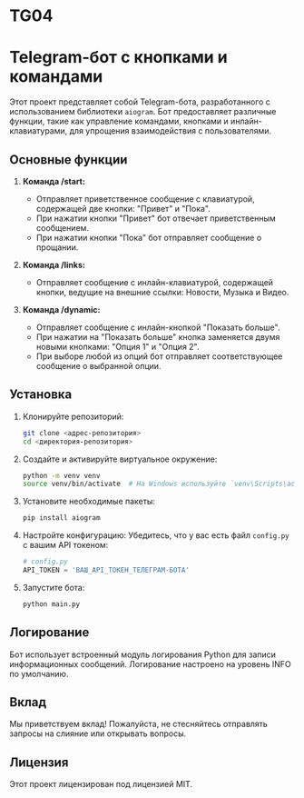 # TG04
 
# Telegram-бот с кнопками и командами

Этот проект представляет собой Telegram-бота, разработанного с использованием библиотеки `aiogram`. Бот предоставляет различные функции, такие как управление командами, кнопками и инлайн-клавиатурами, для упрощения взаимодействия с пользователями.

## Основные функции

1. **Команда /start:**
   - Отправляет приветственное сообщение с клавиатурой, содержащей две кнопки: "Привет" и "Пока".
   - При нажатии кнопки "Привет" бот отвечает приветственным сообщением.
   - При нажатии кнопки "Пока" бот отправляет сообщение о прощании.

2. **Команда /links:**
   - Отправляет сообщение с инлайн-клавиатурой, содержащей кнопки, ведущие на внешние ссылки: Новости, Музыка и Видео.

3. **Команда /dynamic:**
   - Отправляет сообщение с инлайн-кнопкой "Показать больше".
   - При нажатии на "Показать больше" кнопка заменяется двумя новыми кнопками: "Опция 1" и "Опция 2".
   - При выборе любой из опций бот отправляет соответствующее сообщение о выбранной опции.

## Установка

1. Клонируйте репозиторий:
   ```bash
   git clone <адрес-репозитория>
   cd <директория-репозитория>
   ```

2. Создайте и активируйте виртуальное окружение:
   ```bash
   python -m venv venv
   source venv/bin/activate  # На Windows используйте `venv\Scripts\activate`
   ```

3. Установите необходимые пакеты:
   ```bash
   pip install aiogram
   ```

4. Настройте конфигурацию:
   Убедитесь, что у вас есть файл `config.py` с вашим API токеном:
   ```python
   # config.py
   API_TOKEN = 'ВАШ_API_ТОКЕН_ТЕЛЕГРАМ-БОТА'
   ```

5. Запустите бота:
   ```bash
   python main.py
   ```

## Логирование

Бот использует встроенный модуль логирования Python для записи информационных сообщений. Логирование настроено на уровень INFO по умолчанию.

## Вклад

Мы приветствуем вклад! Пожалуйста, не стесняйтесь отправлять запросы на слияние или открывать вопросы.

## Лицензия

Этот проект лицензирован под лицензией MIT.